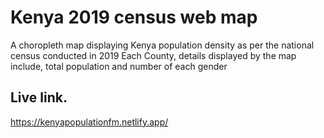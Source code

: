 # Kenya 2019 census web map
A choropleth map displaying Kenya population density as per the national census conducted
in 2019 Each County, details displayed by the map include, total population and number of each gender

## Live link.
https://kenyapopulationfm.netlify.app/


